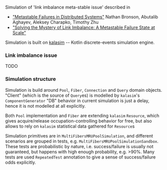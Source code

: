 Simulation of 'link imbalance meta-stable issue' described in 
 * ["Metastable Failures in Distributed Systems"](https://doi.org/10.1145/3458336.3465286) Nathan Bronson, Abutalib Aghayev, Aleksey Charapko, Timothy Zhu
 * ["Solving the Mystery of Link Imbalance: A Metastable Failure State at Scale"](https://engineering.fb.com/2014/11/14/production-engineering/solving-the-mystery-of-link-imbalance-a-metastable-failure-state-at-scale/)
 
Simulation is built on [kalasim](https://www.kalasim.org/) -- Kotlin discrete-events simulation engine.

### Link imbalance issue 
TODO

### Simulation structure
Simulation is build around `Pool`, `Fiber`, `Connection` and `Query` domain objects.
"Client" (which is the source of `Query`es) is modelled by `kalasim`'s `ComponentGenerator`
"DB" behavior in current simulation is just a delay, hence it is not modelled at all explicitly.
                                                         
Both `Pool` implementation and `Fiber` are extending `kalasim` `Resource`, which gives
acquire/release occupation-controlling behavior for free, but also allows to rely on `kalasim`
statistical data gathered for `Resource`s
                                                             
Simulation primitives are in `MultiFibersMRUPoolSimulation`, and different scenarios
are grouped in tests, e.g. `MultiFibersMRUPoolSimulationSandbox`. These tests are 
probabilistic by nature, i.e. success/failure is usually not guaranteed, but happens
with high enough probability, e.g. >90%. Many tests are used `RepeatedTest` annotation
to give a sense of success/failure odds explicitly. 
